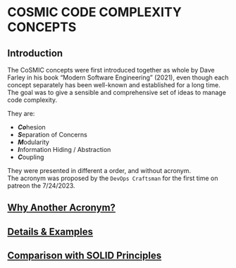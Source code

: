 # COSMIC CODE COMPLEXITY CONCEPTS

## Introduction

The CoSMIC concepts were first introduced together as whole by Dave Farley in his book
“Modern Software Engineering” (2021), even though each concept separately has been well-known
and established for a long time.  
The goal was to give a sensible and comprehensive set of ideas to manage code complexity.

They are:

- ***Co***hesion
- ***S***eparation of Concerns
- ***M***odularity
- ***I***nformation Hiding / Abstraction
- ***C***oupling

They were presented in different a order, and without acronym.  
The acronym was proposed by the `DevOps Craftsman` for the first time on patreon the 7/24/2023.

## [Why Another Acronym?](/cosmic/why.md)

## [Details & Examples](/cosmic/README.md)

## [Comparison with SOLID Principles](/others/solid.md)
